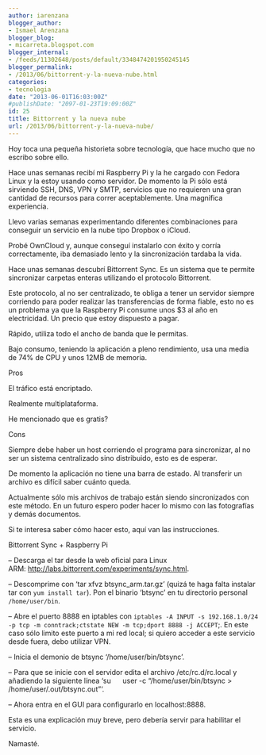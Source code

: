 ```yaml
---
author: iarenzana
blogger_author:
- Ismael Arenzana
blogger_blog:
- micarreta.blogspot.com
blogger_internal:
- /feeds/11302648/posts/default/3348474201950245145
blogger_permalink:
- /2013/06/bittorrent-y-la-nueva-nube.html
categories:
- tecnologia
date: "2013-06-01T16:03:00Z"
#publishDate: "2097-01-23T19:09:00Z"
id: 25
title: Bittorrent y la nueva nube
url: /2013/06/bittorrent-y-la-nueva-nube/
---
```

Hoy toca una pequeña historieta sobre tecnología, que hace mucho que no escribo sobre ello.

Hace unas semanas recibí mi Raspberry Pi y la he cargado con Fedora Linux y la estoy usando como servidor. De momento la Pi sólo está sirviendo SSH, DNS, VPN y SMTP, servicios que no requieren una gran cantidad de recursos para correr aceptablemente. Una magnífica experiencia.

Llevo varias semanas experimentando diferentes combinaciones para conseguir un servicio en la nube tipo Dropbox o iCloud.

Probé OwnCloud y, aunque conseguí instalarlo con éxito y corría correctamente, iba demasiado lento y la sincronización tardaba la vida.

Hace unas semanas descubrí Bittorrent Sync. Es un sistema que te permite sincronizar carpetas enteras utilizando el protocolo Bittorrent.

Este protocolo, al no ser centralizado, te obliga a tener un servidor siempre corriendo para poder realizar las transferencias de forma fiable, esto no es un problema ya que la Raspberry Pi consume unos $3 al año en electricidad. Un precio que estoy dispuesto a pagar.

Rápido, utiliza todo el ancho de banda que le permitas.

Bajo consumo, teniendo la aplicación a pleno rendimiento, usa una media de 74% de CPU y unos 12MB de memoria.

Pros

El tráfico está encriptado.

Realmente multiplataforma.

He mencionado que es gratis?

Cons

  Siempre debe haber un host corriendo el programa para sincronizar, al no ser un sistema centralizado sino distribuido, esto es de esperar.

De momento la aplicación no tiene una barra de estado. Al transferir un archivo es difícil saber cuánto queda.

Actualmente sólo mis archivos de trabajo están siendo sincronizados con este método. En un futuro espero poder hacer lo mismo con las fotografías y demás documentos.

Si te interesa saber cómo hacer esto, aquí van las instrucciones.

Bittorrent Sync + Raspberry Pi

&#8211; Descarga el tar desde la web oficial para Linux ARM:&nbsp;http://labs.bittorrent.com/experiments/sync.html.

&#8211; Descomprime con &#8216;tar xfvz btsync_arm.tar.gz&#8217; (quizá te haga falta instalar tar con `yum install tar`). Pon el binario &#8216;btsync&#8217; en tu directorio personal `/home/user/bin`.

&#8211; Abre el puerto 8888 en iptables con `iptables -A INPUT -s 192.168.1.0/24 -p tcp -m conntrack;ctstate NEW -m tcp;dport 8888 -j ACCEPT`;. En este caso sólo limito este puerto a mi red local; si quiero acceder a este servicio desde fuera, debo utilizar VPN.

&#8211; Inicia el demonio de btsync &#8216;/home/user/bin/btsync&#8217;.

&#8211; Para que se inicie con el servidor edita el archivo /etc/rc.d/rc.local y añadiendo la siguiente línea &#8216;su &nbsp; &nbsp; &nbsp;user -c &#8220;/home/user/bin/btsync > /home/user/.out/btsync.out&#8221;&#8216;.

&#8211; Ahora entra en el GUI para configurarlo en localhost:8888.

Esta es una explicación muy breve, pero debería servir para habilitar el servicio.

Namasté.
